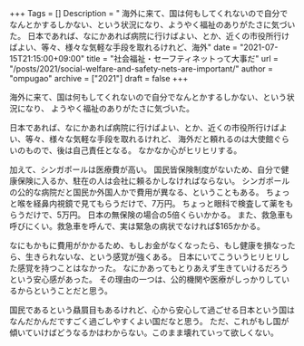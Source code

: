 +++
Tags = []
Description = " 海外に来て、国は何もしてくれないので自分でなんとかするしかない、という状況になり、ようやく福祉のありがたさに気づいた。  日本であれば、なにかあれば病院に行けばよい、とか、近くの市役所行けばよい、等々、様々な気軽な手段を取れるけれど、海外"
date = "2021-07-15T21:15:00+09:00"
title = "社会福祉・セーフティネットって大事だ"
url = "/posts/2021/social-welfare-and-safety-nets-are-important/"
author = "ompugao"
archive = ["2021"]
draft = false
+++

<body>
<p>海外に来て、国は何もしてくれないので自分でなんとかするしかない、という状況になり、
ようやく福祉のありがたさに気づいた。</p>

<p>日本であれば、なにかあれば病院に行けばよい、とか、近くの市役所行けばよい、等々、様々な気軽な手段を取れるけれど、
海外だと頼れるのは大使館ぐらいのもので、後は自己責任となる。
なかなか心がヒリヒリする。</p>

<p>加えて、シンガポールは医療費が高い。
国民皆保険制度がないため、自分で健康保険に入るか、駐在の人は会社に頼るかしなければならない。
シンガポールの公的な病院だと国民か外国人かで費用が異なる、ということもある。
ちょっと喉を経鼻内視鏡で見てもらうだけで、7万円。
ちょっと眼科で検査して薬をもらうだけで、5万円。
日本の無保険の場合の5倍くらいかかる。
また、救急車も呼びにくい。救急車を呼んで、実は緊急の病状でなければ$165かかる。</p>

<p>なにもかもに費用がかかるため、もしお金がなくなったら、もし健康を損なったら、生きられないな、という感覚が強くある。
日本にいてこういうヒリヒリした感覚を持つことはなかった。
なにかあってもとりあえず生きていけるだろうという安心感があった。
その理由の一つは、公的機関や医療がしっかりしているからということだと思う。</p>

<p>国民であるという贔屓目もあるけれど、心から安心して過ごせる日本という国はなんだかんだですごく過ごしやすくよい国だなと思う。
ただ、これがもし国が傾いていけばどうなるかはわからない。このまま壊れていって欲しくない。</p>
</body>
